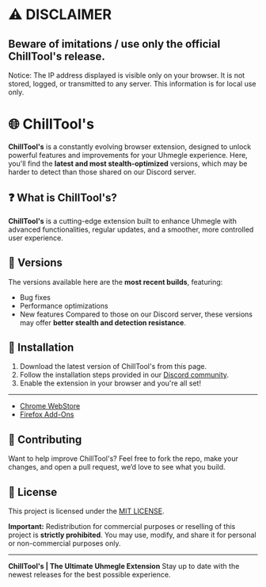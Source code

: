 # ⚠️ DISCLAIMER

**Beware of imitations / use only the official ChillTool's release.**
--
Notice: The IP address displayed is visible only on your browser. 
It is not stored, logged, or transmitted to any server. 
This information is for local use only.

# 🌐 ChillTool's

**ChillTool's** is a constantly evolving browser extension, designed to unlock powerful features and improvements for your Uhmegle experience. Here, you'll find the **latest and most stealth-optimized** versions, which may be harder to detect than those shared on our Discord server.

## ❓ What is ChillTool's?

**ChillTool's** is a cutting-edge extension built to enhance Uhmegle with advanced functionalities, regular updates, and a smoother, more controlled user experience.

## 🚀 Versions

The versions available here are the **most recent builds**, featuring:

* Bug fixes
* Performance optimizations
* New features
  Compared to those on our Discord server, these versions may offer **better stealth and detection resistance**.

## 🔧 Installation

1. Download the latest version of ChillTool's from this page.
2. Follow the installation steps provided in our [Discord community](https://discord.gg/FBsPkXDche).
3. Enable the extension in your browser and you're all set!
---
* [Chrome WebStore](https://chromewebstore.google.com/detail/pdkdjcijjkhhkfdfbdgdfdgobnliphjd)
* [Firefox Add-Ons](https://addons.mozilla.org/firefox/addon/chilltool-s)

## 🤝 Contributing

Want to help improve ChillTool's?
Feel free to fork the repo, make your changes, and open a pull request, we’d love to see what you build.

## 📄 License

This project is licensed under the [MIT LICENSE](https://github.com/ChillSpotIT/ChillTool-s/blob/version/LICENSE).

**Important:** Redistribution for commercial purposes or reselling of this project is **strictly prohibited**. You may use, modify, and share it for personal or non-commercial purposes only.

---

**ChillTool's | The Ultimate Uhmegle Extension**
Stay up to date with the newest releases for the best possible experience.
